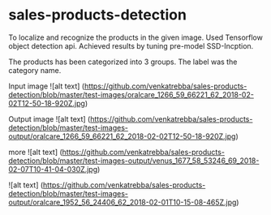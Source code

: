# sales-products-detection

To localize and recognize the products in the given image.
Used Tensorflow object detection api.
Achieved results by tuning pre-model SSD-Incption.


The products has been categorized into 3 groups. The label was the category name. 


Input image
![alt text] (https://github.com/venkatrebba/sales-products-detection/blob/master/test-images/oralcare_1266_59_66221_62_2018-02-02T12-50-18-920Z.jpg)

Output image
![alt text] (https://github.com/venkatrebba/sales-products-detection/blob/master/test-images-output/oralcare_1266_59_66221_62_2018-02-02T12-50-18-920Z.jpg)

more
![alt text] (https://github.com/venkatrebba/sales-products-detection/blob/master/test-images-output/venus_1677_58_53246_69_2018-02-07T10-41-04-030Z.jpg)

![alt text] (https://github.com/venkatrebba/sales-products-detection/blob/master/test-images-output/oralcare_1952_56_24406_62_2018-02-01T10-15-08-465Z.jpg)
